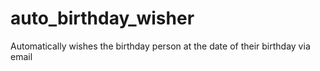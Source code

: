 # auto_birthday_wisher
Automatically wishes the birthday person at the date of their birthday via email
